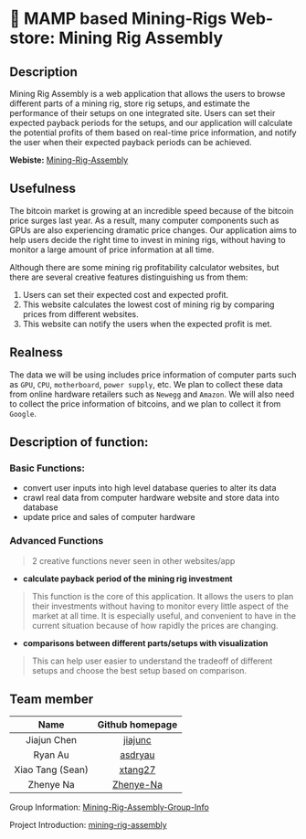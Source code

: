 # 🏬 MAMP based Mining-Rigs Web-store: Mining Rig Assembly

## Description

Mining Rig Assembly is a web application that allows the users to browse different parts of a mining rig, store rig setups, and estimate the performance of their setups on one integrated site. Users can set their expected payback periods for the setups, and our application will calculate the potential profits of them based on real-time price information, and notify the user when their expected payback periods can be achieved. 

**Webiste:** [Mining-Rig-Assembly](http://rigassembly.web.engr.illinois.edu/index.php)

## Usefulness

The bitcoin market is growing at an incredible speed because of the bitcoin price surges last year. As a result, many computer components such as GPUs are also experiencing dramatic price changes. Our application aims to help users decide the right time to invest in mining rigs, without having to monitor a large amount of price information at all time. 

Although there are some mining rig profitability calculator websites, but there are several creative features distinguishing us from them:

1. Users can set their expected cost  and expected profit.
2. This website calculates the lowest cost of mining rig by comparing prices from different websites.
3. This website can notify the users when the expected profit is met.
 
## Realness
 
The data we will be using includes price information of computer parts such as `GPU`, `CPU`, `motherboard`, `power supply`, etc. We plan to collect these data from online hardware retailers such as `Newegg` and `Amazon`. We will also need to collect the price information of bitcoins, and we plan to collect it from `Google`. 

## Description of function:

### Basic Functions:

* convert user inputs into high level database queries to alter its data
* crawl real data from computer hardware website and store data into database
* update price and sales of computer hardware

### Advanced Functions
> 2 creative functions never seen in other websites/app
	
- **calculate payback period of the mining rig investment**
		
> This function is the core of this application. It allows the users to plan their investments without having to monitor every little aspect of the market at all time. It is especially useful, and convenient to have in the current situation because of how rapidly the prices are changing. 

- **comparisons between different parts/setups with visualization**

> This can help user easier to understand the tradeoff of different setups and choose the best setup based on comparison.

## Team member

<center>

|       Name       |                     Github homepage                    |
|:----------------:|:------------------------------------------------------:|
|    Jiajun Chen   |          [jiajunc](https://github.com/jiajunc)         |
|      Ryan Au     |          [asdryau](https://github.com/asdryau)         |
| Xiao Tang (Sean) | [xtang27](https://github.com/xtang27?tab=repositories) |
|     Zhenye Na    |        [Zhenye-Na](https://github.com/Zhenye-Na)       |

</center>


Group Information: [Mining-Rig-Assembly-Group-Info](https://wiki.illinois.edu/wiki/display/cs411sp18/Lifeinvader)

Project Introduction: [mining-rig-assembly](https://mining-rig-assembly.github.io/)
